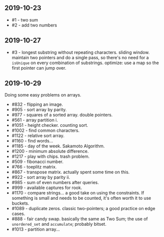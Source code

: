 ## 2019-10-23
- #1 - two sum
- #2 - add two numbers

## 2019-10-27
- #3 - longest substring without repeating characters. sliding window. maintain two pointers and do a single pass, so there's no need for a `isUnique` on every combination of substrings. optimize: use a map so the first pointer can jump over.

## 2019-10-29
Doing some easy problems on arrays.
- #832 - flipping an image.
- #905 - sort array by parity.
- #977 - squares of a sorted array. double pointers.
- #561 - array partition i.
- #1051 - height checker. counting sort.
- #1002 - find common characters.
- #1122 - relative sort array.
- #1160 - find words... 
- #1185 - day of the week. Sakamoto Algorithm.
- #1200 - minimum absolute difference.
- #1217 - play with chips. trash problem.
- #509 - fibonacci number.
- #766 - toeplitz matrix.
- #867 - transpose matrix. actually spent some time on this.
- #922 - sort array by parity ii.
- #985 - sum of even numbers after queries.
- #999 - available captures for rook.
- #1170 - compare strings... a good take on using the constraints. If something is small and needs to be counted, it's often worth it to use buckets.
- #1089 - duplicate zeros. classic two-pointers; a good practice on edge cases.
- #888 - fair candy swap. basically the same as Two Sum; the use of `unordered_set` and `accumulate`; probably bitset.
- #1013 - partition array...